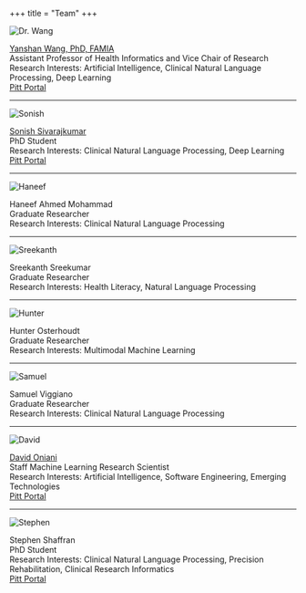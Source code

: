 +++
title = "Team"
+++

![Dr. Wang](/pic/drwang.jpg)

[Yanshan Wang, PhD, FAMIA][drwang]  
Assistant Professor of Health Informatics and Vice Chair of Research  
Research Interests: Artificial Intelligence, Clinical Natural Language Processing, Deep Learning  
[Pitt Portal](https://www.shrs.pitt.edu/people/yanshan-wang)

---

![Sonish](/pic/sonish.jpg)

[Sonish Sivarajkumar][sonish]  
PhD Student  
Research Interests: Clinical Natural Language Processing, Deep Learning
[Pitt Portal](https://www.isp.pitt.edu/people/sonish-sivarajkumar)

---

![Haneef](/pic/haneef.jpg)

Haneef Ahmed Mohammad  
Graduate Researcher  
Research Interests: Clinical Natural Language Processing

---

![Sreekanth](/pic/sreekanth.jpg)

Sreekanth Sreekumar  
Graduate Researcher  
Research Interests: Health Literacy, Natural Language Processing

---

![Hunter](/pic/hunter.jpg)

Hunter Osterhoudt  
Graduate Researcher  
Research Interests: Multimodal Machine Learning

---

![Samuel](/pic/samuel.jpg)

Samuel Viggiano  
Graduate Researcher  
Research Interests: Clinical Natural Language Processing

---

![David](/pic/david.jpg)

[David Oniani][david]  
Staff Machine Learning Research Scientist  
Research Interests: Artificial Intelligence, Software Engineering, Emerging Technologies  
[Pitt Portal](https://www.shrs.pitt.edu/people/david-oniani)

---

![Stephen](/pic/stephen.jpg)

Stephen Shaffran  
PhD Student  
Research Interests: Clinical Natural Language Processing, Precision Rehabilitation, Clinical Research Informatics  
[Pitt Portal](https://www.isp.pitt.edu/people/stephen-shaffran)

[drwang]: https://sites.pitt.edu/~yaw89/
[sonish]: https://sonishsivarajkumar.github.io/homepage/
[david]: https://davidoniani.com
